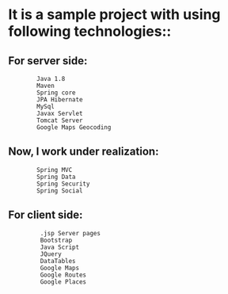 # It is a sample project with using following technologies::
        
## For server side:

            Java 1.8 
            Maven 
            Spring core 
            JPA Hibernate 
            MySql 
            Javax Servlet 
            Tomcat Server 
            Google Maps Geocoding

## Now, I work under realization:

            Spring MVC 
            Spring Data 
            Spring Security 
            Spring Social

## For client side:

             .jsp Server pages
             Bootstrap 
             Java Script 
             JQuery 
             DataTables 
             Google Maps 
             Google Routes 
             Google Places 
